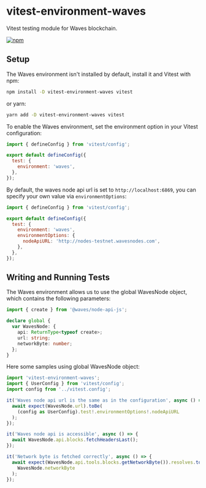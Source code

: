 # vitest-environment-waves

Vitest testing module for Waves blockchain.

[![npm](https://img.shields.io/npm/v/vitest-environment-waves?color=729B1B&label=)](https://www.npmjs.com/package/vitest-environment-waves)

## Setup

The Waves environment isn't installed by default, install it and Vitest with npm:

```sh
npm install -D vitest-environment-waves vitest
```

or yarn:

```sh
yarn add -D vitest-environment-waves vitest
```

To enable the Waves environment, set the environment option in your Vitest configuration:

```javascript
import { defineConfig } from 'vitest/config';

export default defineConfig({
  test: {
    environment: 'waves',
  },
});
```

By default, the waves node api url is set to `http://localhost:6869`,
you can specify your own value via `environmentOptions`:

```javascript
import { defineConfig } from 'vitest/config';

export default defineConfig({
  test: {
    environment: 'waves',
    environmentOptions: {
      nodeApiURL: 'http://nodes-testnet.wavesnodes.com',
    },
  },
});
```

## Writing and Running Tests

The Waves environment allows us to use the global WavesNode object, which contains the following parameters:

```typescript
import { create } from '@waves/node-api-js';

declare global {
  var WavesNode: {
    api: ReturnType<typeof create>;
    url: string;
    networkByte: number;
  };
}
```

Here some samples using global WavesNode object:

```typescript
import 'vitest-environment-waves';
import { UserConfig } from 'vitest/config';
import config from '../vitest.config';

it('Waves node api url is the same as in the configuration', async () => {
  await expect(WavesNode.url).toBe(
    (config as UserConfig).test!.environmentOptions!.nodeApiURL
  );
});

it('Waves node api is accessible', async () => {
  await WavesNode.api.blocks.fetchHeadersLast();
});

it('Network byte is fetched correctly', async () => {
  await expect(WavesNode.api.tools.blocks.getNetworkByte()).resolves.toBe(
    WavesNode.networkByte
  );
});
```
